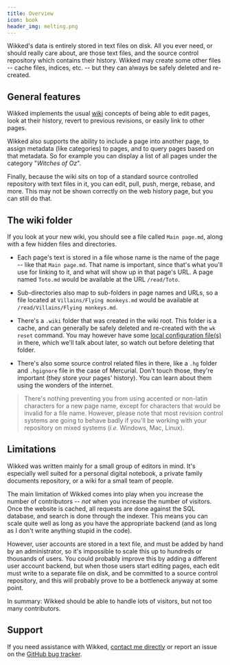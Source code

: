 ```yaml
---
title: Overview
icon: book
header_img: melting.png
---
```


Wikked's data is entirely stored in text files on disk. All you ever need, or
should really care about, are those text files, and the source control
repository which contains their history. Wikked may create some other files --
cache files, indices, etc. -- but they can always be safely deleted and
re-created.


## General features

Wikked implements the usual [wiki][] concepts of being able to edit pages, look
at their history, revert to previous revisions, or easily link to other pages.

Wikked also supports the ability to include a page into another page, to assign
metadata (like categories) to pages, and to query pages based on that metadata.
So for example you can display a list of all pages under the category "_Witches
of Oz_".

Finally, because the wiki sits on top of a standard source controlled
repository with text files in it, you can edit, pull, push, merge, rebase, and
more. This may not be shown correctly on the web history page, but you can still
do that.

[wiki]: https://en.wikipedia.org/wiki/Wiki


## The wiki folder

If you look at your new wiki, you should see a file called `Main page.md`, along
with a few hidden files and directories.

* Each page's text is stored in a file whose name is the name of the page --
  like that `Main page.md`. That name is important, since that's what you'll use
  for linking to it, and what will show up in that page's URL. A page named
  `Toto.md` would be available at the URL `/read/Toto`.

* Sub-directories also map to sub-folders in page names and URLs, so a file
  located at `Villains/Flying monkeys.md` would be available at
  `/read/Villains/Flying monkeys.md`.

* There's a `.wiki` folder that was created in the wiki root. This folder is
  a cache, and can generally be safely deleted and re-created with the `wk
  reset` command. You may however have some [local configuration
  file(s)][config] in there, which we'll talk about later, so watch out before
  deleting that folder.

* There's also some source control related files in there, like a `.hg` folder
  and `.hgignore` file in the case of Mercurial. Don't touch those, they're
  important (they store your pages' history). You can learn about them using the
  wonders of the internet.

> There's nothing preventing you from using accented or non-latin characters for
> a new page name, except for characters that would be invalid for a file name.
> However, please note that most revision control systems are going to behave
> badly if you'll be working with your repository on mixed systems (_i.e._
> Windows, Mac, Linux).


## Limitations

Wikked was written mainly for a small group of editors in mind. It's especially
well suited for a personal digital notebook, a private family documents
repository, or a wiki for a small team of people.

The main limitation of Wikked comes into play when you increase the number of
contributors -- *not* when you increase the number of visitors. Once the website
is cached, all requests are done against the SQL database, and search is done
through the indexer. This means you can scale quite well as long as you have the
appropriate backend (and as long as I don't write anything stupid in the code).

However, user accounts are stored in a text file, and must be added by hand by
an administrator, so it's impossible to scale this up to hundreds or thousands
of users. You could probably improve this by adding a different user account
backend, but when those users start editing pages, each edit must write to a
separate file on disk, and be committed to a source control repository, and this
will probably prove to be a bottleneck anyway at some point.

In summary: Wikked should be able to handle lots of visitors, but not too
many contributors.

## Support

If you need assistance with Wikked, [contact me directly][me] or report an issue
on the [GitHub bug tracker][bugs].

 [me]: http://ludovic.chabant.com
 [bugs]: https://github.com/ludovicchabant/Wikked/issues
 [config]: {{pcurl('configuration')}}


